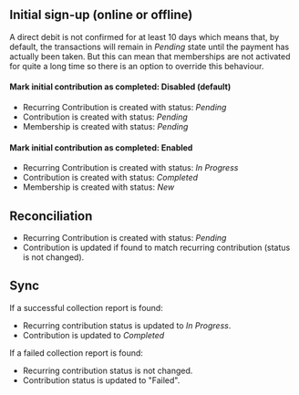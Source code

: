## Initial sign-up (online or offline)
A direct debit is not confirmed for at least 10 days which means that, by default, the transactions 
will remain in _Pending_ state until the payment has actually been taken. 
But this can mean that memberships are not activated for quite a long time so there is an option to 
override this behaviour.

#### Mark initial contribution as completed: Disabled (default)
* Recurring Contribution is created with status: _Pending_
* Contribution is created with status: _Pending_
* Membership is created with status: _Pending_

#### Mark initial contribution as completed: Enabled
* Recurring Contribution is created with status: _In Progress_
* Contribution is created with status: _Completed_
* Membership is created with status: _New_

## Reconciliation
* Recurring Contribution is created with status: _Pending_
* Contribution is updated if found to match recurring contribution (status is not changed).

## Sync
If a successful collection report is found:
* Recurring contribution status is updated to _In Progress_.
* Contribution is updated to _Completed_

If a failed collection report is found:
* Recurring contribution status is not changed.
* Contribution status is updated to "Failed".